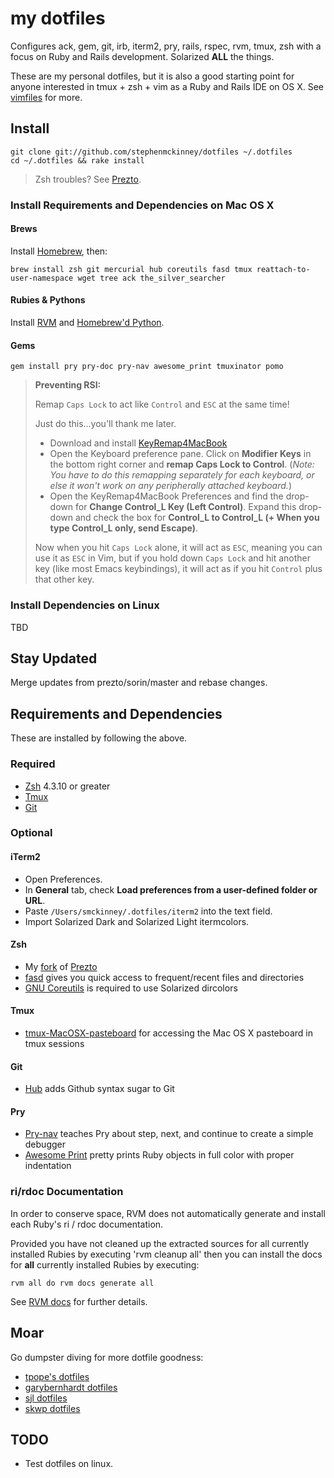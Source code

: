 # my dotfiles

Configures ack, gem, git, irb, iterm2, pry, rails, rspec, rvm,
tmux, zsh with a focus on Ruby and Rails development. Solarized **ALL** the
things.

These are my personal dotfiles, but it is also a good starting point for
anyone interested in tmux + zsh + vim as a Ruby and Rails IDE on OS X. See
[vimfiles](https://github.com/stephenmckinney/vimfiles) for more.

## Install

    git clone git://github.com/stephenmckinney/dotfiles ~/.dotfiles
    cd ~/.dotfiles && rake install

> Zsh troubles? See [Prezto](https://github.com/stephenmckinney/prezto).

### Install Requirements and Dependencies on Mac OS X

#### Brews

Install [Homebrew](http://mxcl.github.com/homebrew/), then:

    brew install zsh git mercurial hub coreutils fasd tmux reattach-to-user-namespace wget tree ack the_silver_searcher

#### Rubies & Pythons

Install [RVM](http://beginrescueend.com/) and [Homebrew'd Python](https://github.com/mxcl/homebrew/wiki/Homebrew-and-Python).

#### Gems

    gem install pry pry-doc pry-nav awesome_print tmuxinator pomo


> **Preventing RSI:**
>
> Remap `Caps Lock` to act like `Control` and `ESC` at the same time!
>
> Just do this...you'll thank me later.
>
> * Download and install [KeyRemap4MacBook](http://pqrs.org/macosx/keyremap4macbook/pckeyboardhack.html)
> * Open the Keyboard preference pane. Click on **Modifier Keys** in the
> bottom right corner and **remap Caps Lock to Control**.
> (*Note: You have to do this remapping separately for each keyboard, or else it won't work on any peripherally attached keyboard.*)
> * Open the KeyRemap4MacBook Preferences and find the drop-down for
> **Change Control_L Key (Left Control)**. Expand this drop-down and
> check the box for **Control_L to Control_L (+ When you type Control_L only, send Escape)**.
>
> Now when you hit `Caps Lock` alone, it will act as `ESC`, meaning you can
> use it as `ESC` in Vim, but if you hold down `Caps Lock` and hit another
> key (like most Emacs keybindings), it will act as if you hit `Control`
> plus that other key.


### Install Dependencies on Linux

TBD

## Stay Updated

Merge updates from prezto/sorin/master and rebase changes.

## Requirements and Dependencies

These are installed by following the above.

### Required

* [Zsh](http://www.zsh.org/) 4.3.10 or greater
* [Tmux](http://tmux.sourceforge.net/)
* [Git](http://git-scm.com/)

### Optional

#### iTerm2

* Open Preferences.
* In **General** tab, check **Load preferences from a user-defined folder or URL**.
* Paste `/Users/smckinney/.dotfiles/iterm2` into the text field.
* Import Solarized Dark and Solarized Light itermcolors.

#### Zsh
* My [fork](https://github.com/stephenmckinney/prezto) of [Prezto](https://github.com/sorin-ionescu/prezto)
* [fasd](https://github.com/clvv/fasd) gives you quick access to frequent/recent files and directories
* [GNU Coreutils](http://www.gnu.org/software/coreutils/) is required to use Solarized dircolors

#### Tmux
* [tmux-MacOSX-pasteboard](https://github.com/ChrisJohnsen/tmux-MacOSX-pasteboard) for accessing the Mac OS X pasteboard in tmux sessions

#### Git
* [Hub](https://github.com/defunkt/hub) adds Github syntax sugar to Git

#### Pry
* [Pry-nav](https://github.com/nixme/pry-nav) teaches Pry about step, next, and continue to create a simple debugger
* [Awesome Print](https://github.com/michaeldv/awesome_print) pretty prints Ruby objects in full color with proper indentation

### ri/rdoc Documentation

In order to conserve space, RVM does not automatically generate and
install each Ruby's ri / rdoc documentation.

Provided you have not cleaned up the extracted sources for all currently
installed Rubies by executing 'rvm cleanup all' then you can install the
docs for **all** currently installed Rubies by executing:

    rvm all do rvm docs generate all

See [RVM docs](https://rvm.io/rubies/docs) for further details.

## Moar

Go dumpster diving for more dotfile goodness:

* [tpope's dotfiles](https://github.com/tpope/tpope)
* [garybernhardt dotfiles](https://github.com/garybernhardt/dotfiles)
* [sjl dotfiles](https://github.com/sjl/dotfiles)
* [skwp dotfiles](https://github.com/skwp/dotfiles)

## TODO

* Test dotfiles on linux.
